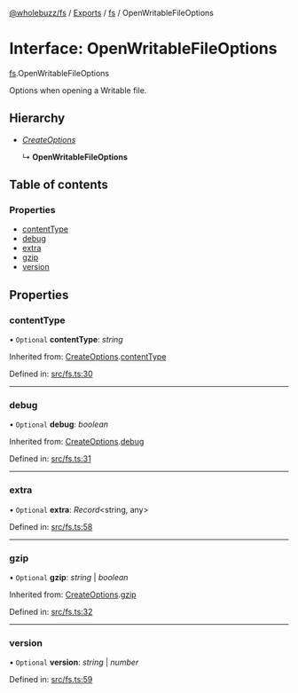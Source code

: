 [@wholebuzz/fs](../README.md) / [Exports](../modules.md) / [fs](../modules/fs.md) / OpenWritableFileOptions

# Interface: OpenWritableFileOptions

[fs](../modules/fs.md).OpenWritableFileOptions

Options when opening a Writable file.

## Hierarchy

- [*CreateOptions*](fs.createoptions.md)

  ↳ **OpenWritableFileOptions**

## Table of contents

### Properties

- [contentType](fs.openwritablefileoptions.md#contenttype)
- [debug](fs.openwritablefileoptions.md#debug)
- [extra](fs.openwritablefileoptions.md#extra)
- [gzip](fs.openwritablefileoptions.md#gzip)
- [version](fs.openwritablefileoptions.md#version)

## Properties

### contentType

• `Optional` **contentType**: *string*

Inherited from: [CreateOptions](fs.createoptions.md).[contentType](fs.createoptions.md#contenttype)

Defined in: [src/fs.ts:30](https://github.com/wholebuzz/fs/blob/master/src/fs.ts#L30)

___

### debug

• `Optional` **debug**: *boolean*

Inherited from: [CreateOptions](fs.createoptions.md).[debug](fs.createoptions.md#debug)

Defined in: [src/fs.ts:31](https://github.com/wholebuzz/fs/blob/master/src/fs.ts#L31)

___

### extra

• `Optional` **extra**: *Record*<string, any\>

Defined in: [src/fs.ts:58](https://github.com/wholebuzz/fs/blob/master/src/fs.ts#L58)

___

### gzip

• `Optional` **gzip**: *string* \| *boolean*

Inherited from: [CreateOptions](fs.createoptions.md).[gzip](fs.createoptions.md#gzip)

Defined in: [src/fs.ts:32](https://github.com/wholebuzz/fs/blob/master/src/fs.ts#L32)

___

### version

• `Optional` **version**: *string* \| *number*

Defined in: [src/fs.ts:59](https://github.com/wholebuzz/fs/blob/master/src/fs.ts#L59)
